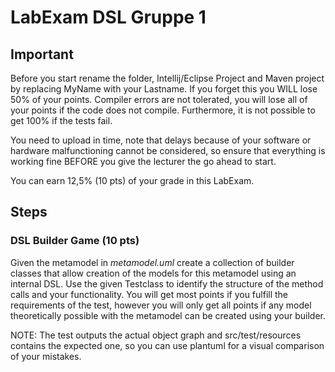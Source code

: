 # LabExam DSL Gruppe 1

## Important
Before you start rename the folder, Intellij/Eclipse Project and Maven project by replacing MyName with your Lastname. If you forget this you WILL lose 50% of your points. 
Compiler errors are not tolerated, you will lose all of your points if the code does not compile. Furthermore, it is not possible to get 100% if the tests fail.

You need to upload in time, note that delays because of your software or hardware malfunctioning cannot be considered, so ensure that everything is working fine BEFORE you give the lecturer the go ahead to start. 

You can earn 12,5% (10 pts) of your grade in this LabExam.

## Steps

### DSL Builder Game (10 pts)

Given the metamodel in *metamodel.uml* create a collection of builder classes that allow creation of the models for this metamodel using an internal DSL. Use the given Testclass to identify the structure of the method calls and your functionality. You will get most points if you fulfill the requirements of the test, however you will only get all points if any model theoretically possible with the metamodel can be created using your builder.

NOTE: The test outputs the actual object graph and src/test/resources contains the expected one, so you can use plantuml for a visual comparison of your mistakes.